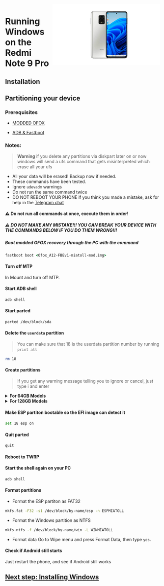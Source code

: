   <img align="right" src="https://github.com/Rubanoxd/Port-Windows-11-redmi-note-9_pro/blob/main/Miatoll.png" width="350" alt="Windows 11 Running On A Redmi Note 9 Pro">


# Running Windows on the Redmi Note 9 Pro

## Installation

## Partitioning your device

### Prerequisites

- [MODDED OFOX](https://t.me/c/1868522977/9268)

- [ADB & Fastboot](https://developer.android.com/studio/releases/platform-tools)

### Notes:
> **Warning** if you delete any partitions via diskpart later on or now windows will send a ufs command that gets misinterpreted which erase all your ufs
- All your data will be erased! Backup now if needed.
- These commands have been tested.
- Ignore `udevadm` warnings
- Do not run the same command twice
- DO NOT REBOOT YOUR PHONE if you think you made a mistake, ask for help in the [Telegram chat](https://t.me/+S9ne8FTvuoU5M2M1)

#### ⚠️ Do not run all commands at once, execute them in order!

##### ⚠️ DO NOT MAKE ANY MISTAKE!!! YOU CAN BREAK YOUR DEVICE WITH THE COMMANDS BELOW IF YOU DO THEM WRONG!!!

##### Boot modded OFOX recovery through the PC with the command
```cmd
fastboot boot <Ofox_A12-FBEv1-miatoll-mod.img>
```

#### Turn off MTP
In Mount and turn off MTP.

#### Start ADB shell
```cmd
adb shell
```

#### Start parted
```sh
parted /dev/block/sda
```


#### Delete the `userdata` partition
> You can make sure that 18 is the userdata partition number by running
>  `print all`
```sh
rm 18
```

#### Create partitions
> If you get any warning message telling you to ignore or cancel, just type i and enter

<details>
<summary><b><strong>For 64GB Models</strong></b></summary>

- Create the ESP partition (stores Windows bootloader data and EFI files)
```sh
mkpart esp fat32 11GB 11.4GB
```

- Create the main partition where Windows will be installed to
```sh
mkpart win ntfs 11.4GB 42.4GB
```
  
- Create Android's data partition
```sh
mkpart userdata ext4 42.4GB 59.4GB
```

  </summary>
</details>

<details>
<summary><b><strong>For 128GB Models</strong></b></summary>


- Create the ESP partition (stores Windows bootloader data and EFI files)
```sh
mkpart esp fat32 11GB 11.4GB
```

- Create the main partition where Windows will be installed to
```sh
mkpart win ntfs 11.4GB 65.4GB
```
  
- Create Android's data partition
```sh
mkpart userdata ext4 65.4GB 123GB
```
  </summary>
</details>

#### Make ESP partiton bootable so the EFI image can detect it
```sh
set 18 esp on
```

#### Quit parted
```sh
quit
```

#### Reboot to TWRP

#### Start the shell again on your PC
```cmd
adb shell
```

#### Format partitions
-  Format the ESP partiton as FAT32
```sh
mkfs.fat -F32 -s1 /dev/block/by-name/esp -n ESPMIATOLL
```

-  Format the Windows partition as NTFS
```sh
mkfs.ntfs -f /dev/block/by-name/win -L WINMIATOLL
```

- Format data
Go to Wipe menu and press Format Data, 
then type `yes`.

#### Check if Android still starts
Just restart the phone, and see if Android still works


## [Next step: Installing Windows](/guide/English/2-install-en.md)
